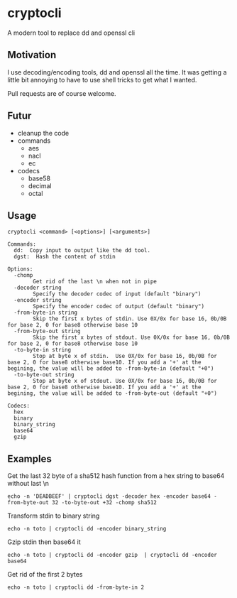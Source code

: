 # cryptocli
A modern tool to replace dd and openssl cli

## Motivation
I use decoding/encoding tools, dd and openssl all the time. It was getting a little bit annoying to have to use shell tricks to get what I wanted.

Pull requests are of course welcome.

## Futur

  - cleanup the code
  - commands
    - aes
    - nacl
    - ec
  - codecs
    - base58
    - decimal
    - octal

## Usage

`cryptocli <command> [<options>] [<arguments>]`

```
Commands:
  dd:  Copy input to output like the dd tool.
  dgst:  Hash the content of stdin

Options:
  -chomp
        Get rid of the last \n when not in pipe
  -decoder string
        Specify the decoder codec of input (default "binary")
  -encoder string
        Specify the encoder codec of output (default "binary")
  -from-byte-in string
        Skip the first x bytes of stdin. Use 0X/0x for base 16, 0b/0B for base 2, 0 for base8 otherwise base 10
  -from-byte-out string
        Skip the first x bytes of stdout. Use 0X/0x for base 16, 0b/0B for base 2, 0 for base8 otherwise base 10
  -to-byte-in string
        Stop at byte x of stdin.  Use 0X/0x for base 16, 0b/0B for base 2, 0 for base8 otherwise base10. If you add a '+' at the begining, the value will be added to -from-byte-in (default "+0")
  -to-byte-out string
        Stop at byte x of stdout. Use 0X/0x for base 16, 0b/0B for base 2, 0 for base8 otherwise base10. If you add a '+' at the begining, the value will be added to -from-byte-out (default "+0")

Codecs:
  hex
  binary
  binary_string
  base64
  gzip
```

## Examples

Get the last 32 byte of a sha512 hash function from a hex string to base64 without last \n

`echo -n 'DEADBEEF' | cryptocli dgst -decoder hex -encoder base64 -from-byte-out 32 -to-byte-out +32 -chomp sha512`

Transform stdin to binary string

`echo -n toto | cryptocli dd -encoder binary_string`

Gzip stdin then base64 it

`echo -n toto | cryptocli dd -encoder gzip  | cryptocli dd -encoder base64`

Get rid of the first 2 bytes

`echo -n toto | cryptocli dd -from-byte-in 2`
